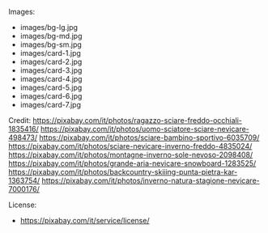 Images:
- images/bg-lg.jpg
- images/bg-md.jpg
- images/bg-sm.jpg
- images/card-1.jpg
- images/card-2.jpg
- images/card-3.jpg
- images/card-4.jpg
- images/card-5.jpg
- images/card-6.jpg
- images/card-7.jpg

Credit:
https://pixabay.com/it/photos/ragazzo-sciare-freddo-occhiali-1835416/
https://pixabay.com/it/photos/uomo-sciatore-sciare-nevicare-498473/
https://pixabay.com/it/photos/sciare-bambino-sportivo-6035709/
https://pixabay.com/it/photos/sciare-nevicare-inverno-freddo-4835024/
https://pixabay.com/it/photos/montagne-inverno-sole-nevoso-2098408/
https://pixabay.com/it/photos/grande-aria-nevicare-snowboard-1283525/
https://pixabay.com/it/photos/backcountry-skiiing-punta-pietra-kar-1363754/
https://pixabay.com/it/photos/inverno-natura-stagione-nevicare-7000176/

License:
- https://pixabay.com/it/service/license/